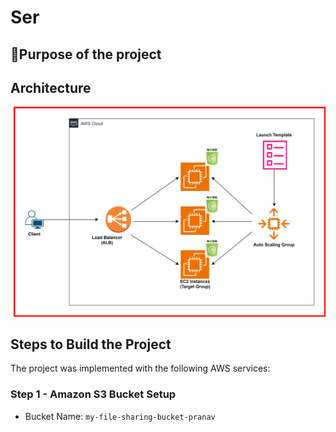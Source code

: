 # Ser
## 📌Purpose of the project

## Architecture
![Diagram explaining the architecture of this project](Images/Architecture-diagram.svg)

## Steps to Build the Project
The project was implemented with the following AWS services:
### Step 1 - Amazon S3 Bucket Setup
* Bucket Name: `my-file-sharing-bucket-pranav`
